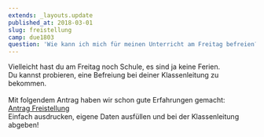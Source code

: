 ```yaml
---
extends: _layouts.update
published_at: 2018-03-01
slug: freistellung
camp: due1803
question: 'Wie kann ich mich für meinen Unterricht am Freitag befreien?'
---
```


Vielleicht hast du am Freitag noch Schule, es sind ja keine Ferien. <br> 
Du kannst probieren, eine Befreiung bei deiner Klassenleitung zu bekommen.  
<br>
Mit folgendem Antrag haben wir schon gute Erfahrungen gemacht:  
[Antrag Freistellung](/files/180301-freistellung-antrag-due1803.pdf)
<br>
Einfach ausdrucken, eigene Daten ausfüllen und bei der Klassenleitung abgeben!